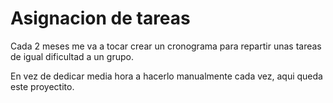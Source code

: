 # Asignacion de tareas

Cada 2 meses me va a tocar crear un cronograma para repartir unas tareas de
igual dificultad a un grupo.

En vez de dedicar media hora a hacerlo manualmente cada vez, aqui queda este
proyectito.

